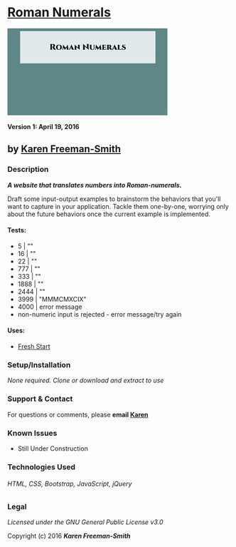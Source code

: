 # [Roman Numerals](http://karenfreemansmith.github.io/roman-numbers)
![project screenshot](/img/screenshot.jpg)

__Version 1: April 19, 2016__
## by [Karen Freeman-Smith](http://karenfreemansmith.github.io)

### Description
__*A website that translates numbers into Roman-numerals.*__

Draft some input-output examples to brainstorm the behaviors that you'll want to capture in your application. Tackle them one-by-one, worrying only about the future behaviors once the current example is implemented.

#### Tests:
* 5    | ""
* 16   | ""
* 22   | ""
* 777  | ""
* 333  | ""
* 1888 | ""
* 2444 | ""
* 3999 | "MMMCMXCIX"
* 4000 | error message
* non-numeric input is rejected - error message/try again


#### Uses:
* [Fresh Start](http://karenfreemansmith.github.io/freshstart)

### Setup/Installation
*None required. Clone or download and extract to use*

### Support & Contact
For questions or comments, please __email [Karen](karenfreemansmith@gmail.com)__

### Known Issues
* Still Under Construction

### Technologies Used
###### HTML, CSS, Bootstrap, JavaScript, jQuery

### Legal
*Licensed under the GNU General Public License v3.0*

Copyright (c) 2016 **_Karen Freeman-Smith_**
